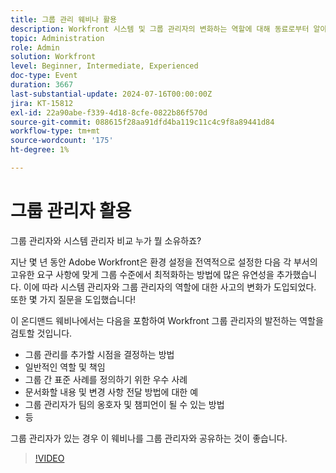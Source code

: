 ```yaml
---
title: 그룹 관리 웨비나 활용
description: Workfront 시스템 및 그룹 관리자의 변화하는 역할에 대해 동료로부터 알아보십시오. 온디맨드 웨비나에서 역할, 모범 사례, 설명서 및 옹호를 살펴보십시오.
topic: Administration
role: Admin
solution: Workfront
level: Beginner, Intermediate, Experienced
doc-type: Event
duration: 3667
last-substantial-update: 2024-07-16T00:00:00Z
jira: KT-15812
exl-id: 22a90abe-f339-4d18-8cfe-0822b86f570d
source-git-commit: 088615f28aa91dfd4ba119c11c4c9f8a89441d84
workflow-type: tm+mt
source-wordcount: '175'
ht-degree: 1%

---
```


# 그룹 관리자 활용

그룹 관리자와 시스템 관리자 비교 누가 뭘 소유하죠?

지난 몇 년 동안 Adobe Workfront은 환경 설정을 전역적으로 설정한 다음 각 부서의 고유한 요구 사항에 맞게 그룹 수준에서 최적화하는 방법에 많은 유연성을 추가했습니다. 이에 따라 시스템 관리자와 그룹 관리자의 역할에 대한 사고의 변화가 도입되었다. 또한 몇 가지 질문을 도입했습니다!

이 온디맨드 웨비나에서는 다음을 포함하여 Workfront 그룹 관리자의 발전하는 역할을 검토할 것입니다.

* 그룹 관리를 추가할 시점을 결정하는 방법
* 일반적인 역할 및 책임
* 그룹 간 표준 사례를 정의하기 위한 우수 사례
* 문서화할 내용 및 변경 사항 전달 방법에 대한 예
* 그룹 관리자가 팀의 옹호자 및 챔피언이 될 수 있는 방법
* 등

그룹 관리자가 있는 경우 이 웨비나를 그룹 관리자와 공유하는 것이 좋습니다.

>[!VIDEO](https://video.tv.adobe.com/v/3431006/?learn=on)
